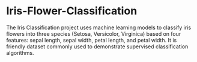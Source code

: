 # Iris-Flower-Classification
The Iris Classification project uses machine learning models to classify iris flowers into three species (Setosa, Versicolor, Virginica) based on four features: sepal length, sepal width, petal length, and petal width. It is friendly dataset commonly used to demonstrate supervised classification algorithms.
